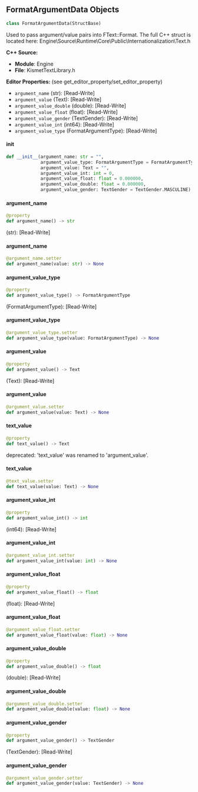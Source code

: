 ## FormatArgumentData Objects

```python
class FormatArgumentData(StructBase)
```

Used to pass argument/value pairs into FText::Format.
The full C++ struct is located here: Engine\Source\Runtime\Core\Public\Internationalization\Text.h

**C++ Source:**

- **Module**: Engine
- **File**: KismetTextLibrary.h

**Editor Properties:** (see get_editor_property/set_editor_property)

- ``argument_name`` (str):  [Read-Write]
- ``argument_value`` (Text):  [Read-Write]
- ``argument_value_double`` (double):  [Read-Write]
- ``argument_value_float`` (float):  [Read-Write]
- ``argument_value_gender`` (TextGender):  [Read-Write]
- ``argument_value_int`` (int64):  [Read-Write]
- ``argument_value_type`` (FormatArgumentType):  [Read-Write]

<a id="unreal.FormatArgumentData.__init__"></a>

#### __init__

```python
def __init__(argument_name: str = "",
             argument_value_type: FormatArgumentType = FormatArgumentType.INT,
             argument_value: Text = "",
             argument_value_int: int = 0,
             argument_value_float: float = 0.000000,
             argument_value_double: float = 0.000000,
             argument_value_gender: TextGender = TextGender.MASCULINE) -> None
```

<a id="unreal.FormatArgumentData.argument_name"></a>

#### argument_name

```python
@property
def argument_name() -> str
```

(str):  [Read-Write]

<a id="unreal.FormatArgumentData.argument_name"></a>

#### argument_name

```python
@argument_name.setter
def argument_name(value: str) -> None
```

<a id="unreal.FormatArgumentData.argument_value_type"></a>

#### argument_value_type

```python
@property
def argument_value_type() -> FormatArgumentType
```

(FormatArgumentType):  [Read-Write]

<a id="unreal.FormatArgumentData.argument_value_type"></a>

#### argument_value_type

```python
@argument_value_type.setter
def argument_value_type(value: FormatArgumentType) -> None
```

<a id="unreal.FormatArgumentData.argument_value"></a>

#### argument_value

```python
@property
def argument_value() -> Text
```

(Text):  [Read-Write]

<a id="unreal.FormatArgumentData.argument_value"></a>

#### argument_value

```python
@argument_value.setter
def argument_value(value: Text) -> None
```

<a id="unreal.FormatArgumentData.text_value"></a>

#### text_value

```python
@property
def text_value() -> Text
```

deprecated: 'text_value' was renamed to 'argument_value'.

<a id="unreal.FormatArgumentData.text_value"></a>

#### text_value

```python
@text_value.setter
def text_value(value: Text) -> None
```

<a id="unreal.FormatArgumentData.argument_value_int"></a>

#### argument_value_int

```python
@property
def argument_value_int() -> int
```

(int64):  [Read-Write]

<a id="unreal.FormatArgumentData.argument_value_int"></a>

#### argument_value_int

```python
@argument_value_int.setter
def argument_value_int(value: int) -> None
```

<a id="unreal.FormatArgumentData.argument_value_float"></a>

#### argument_value_float

```python
@property
def argument_value_float() -> float
```

(float):  [Read-Write]

<a id="unreal.FormatArgumentData.argument_value_float"></a>

#### argument_value_float

```python
@argument_value_float.setter
def argument_value_float(value: float) -> None
```

<a id="unreal.FormatArgumentData.argument_value_double"></a>

#### argument_value_double

```python
@property
def argument_value_double() -> float
```

(double):  [Read-Write]

<a id="unreal.FormatArgumentData.argument_value_double"></a>

#### argument_value_double

```python
@argument_value_double.setter
def argument_value_double(value: float) -> None
```

<a id="unreal.FormatArgumentData.argument_value_gender"></a>

#### argument_value_gender

```python
@property
def argument_value_gender() -> TextGender
```

(TextGender):  [Read-Write]

<a id="unreal.FormatArgumentData.argument_value_gender"></a>

#### argument_value_gender

```python
@argument_value_gender.setter
def argument_value_gender(value: TextGender) -> None
```

<a id="unreal.FormatTextArgument"></a>